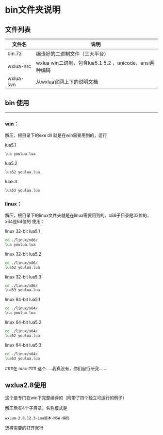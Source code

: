 bin文件夹说明
===========================

## 文件列表 ##

文件名|说明|
-----|----|
bin.7z|编译好的二进制文件（三大平台）|
wxlua-src|wxlua win二进制，包含lua5.1 5.2 ，unicode，ansi两种编码
wxlua-svn|从wxlua官网上下的说明文档

## bin 使用 ##
------------------------------------
### win： ###
解压，根目录下的exe dll 就是在win需要用到的，运行

lua5.1
```bat
lua youlua.lua
```
lua5.2
```bat
lua52 youlua.lua
```
lua5.3
```bat
lua53 youlua.lua
```
### linux： ###
解压，根目录下的linux文件夹就是在linux需要用到的，x86子目录是32位的，x64是64位的
使用：

linux 32-bit lua5.1
```sh
cd ./linux/x86/
lua youlua.lua
```

linux 32-bit lua5.2
```sh
cd ./linux/x86/
lua52 youlua.lua
```
linux 32-bit lua5.3
```sh
cd ./linux/x86/
lua53 youlua.lua
```
linux 64-bit lua5.1
```sh
cd ./linux/x64/
lua youlua.lua
```
linux 64-bit lua5.2
```sh
cd ./linux/x64/
lua52 youlua.lua
```
linux 64-bit lua5.3
```sh
cd ./linux/x64/
lua53 youlua.lua
```

###在 mac ###
这个.....我真没有，你们自行研究.......

## wxlua2.8使用 ##
这个是专门在win下完整编译的（附带了四个独立可运行的例子）

解压后有4个子目录，名称模式是
```
wxLua-2.8.12.3-Lua版本-MSW-编码
```
选择需要的打开就行


